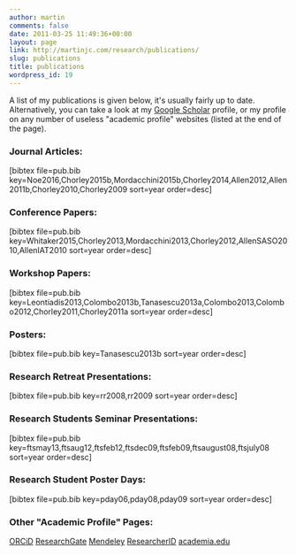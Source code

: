 ```yaml
---
author: martin
comments: false
date: 2011-03-25 11:49:36+00:00
layout: page
link: http://martinjc.com/research/publications/
slug: publications
title: publications
wordpress_id: 19
---
```


A list of my publications is given below, it's usually fairly up to date. Alternatively, you can take a look at my [Google Scholar](http://scholar.google.com/citations?user=t3R1ZLgAAAAJ) profile, or my profile on any number of useless "academic profile" websites (listed at the end of the page).



### Journal Articles:



[bibtex file=pub.bib key=Noe2016,Chorley2015b,Mordacchini2015b,Chorley2014,Allen2012,Allen2011b,Chorley2010,Chorley2009 sort=year order=desc]



### Conference Papers:



[bibtex file=pub.bib key=Whitaker2015,Chorley2013,Mordacchini2013,Chorley2012,AllenSASO2010,AllenIAT2010 sort=year order=desc]



### Workshop Papers:



[bibtex file=pub.bib key=Leontiadis2013,Colombo2013b,Tanasescu2013a,Colombo2013,Colombo2012,Chorley2011,Chorley2011a sort=year order=desc]



### Posters:



[bibtex file=pub.bib key=Tanasescu2013b sort=year order=desc]



### Research Retreat Presentations:



[bibtex file=pub.bib key=rr2008,rr2009 sort=year order=desc]



### Research Students Seminar Presentations:



[bibtex file=pub.bib key=ftsmay13,ftsaug12,ftsfeb12,ftsdec09,ftsfeb09,ftsaugust08,ftsjuly08 sort=year order=desc]



### Research Student Poster Days:



[bibtex file=pub.bib key=pday06,pday08,pday09 sort=year order=desc]



### Other "Academic Profile" Pages:



[ORCiD](http://orcid.org/0000-0001-8744-260X)
[ResearchGate](https://www.researchgate.net/profile/Martin_Chorley/)
[Mendeley](http://www.mendeley.com/profiles/martin-chorley/)
[ResearcherID](http://www.researcherid.com/rid/F-2971-2010)
[academia.edu](https://cardiff.academia.edu/MartinChorley)
